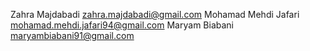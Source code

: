 Zahra Majdabadi			zahra.majdabadi@gmail.com
Mohamad Mehdi Jafari 		mohamad.mehdi.jafari94@gmail.com
Maryam Biabani			maryambiabani91@gmail.com
